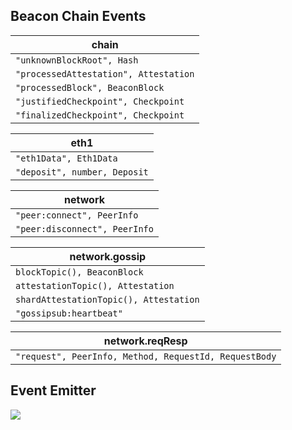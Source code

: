 ## Beacon Chain Events

|chain
|---
|`"unknownBlockRoot", Hash`
|`"processedAttestation", Attestation`
|`"processedBlock", BeaconBlock`
|`"justifiedCheckpoint", Checkpoint`
|`"finalizedCheckpoint", Checkpoint`

|eth1
|---
|`"eth1Data", Eth1Data`
|`"deposit", number, Deposit`

|network
|---
|`"peer:connect", PeerInfo`
|`"peer:disconnect", PeerInfo`

|network.gossip
|---
|`blockTopic(), BeaconBlock`
|`attestationTopic(), Attestation`
|`shardAttestationTopic(), Attestation`
|`"gossipsub:heartbeat"`

|network.reqResp
|---
|`"request", PeerInfo, Method, RequestId, RequestBody`

## Event Emitter
![](https://i.imgur.com/85WDZ9Z.png)
